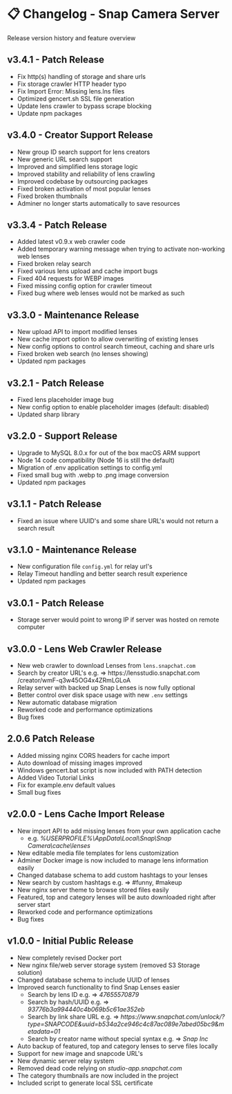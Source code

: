 # 📋 Changelog - Snap Camera Server
Release version history and feature overview

## v3.4.1 - Patch Release
- Fix http(s) handling of storage and share urls
- Fix storage crawler HTTP header typo
- Fix Import Error: Missing lens.lns files
- Optimized gencert.sh SSL file generation
- Update lens crawler to bypass scrape blocking
- Update npm packages

## v3.4.0 - Creator Support Release
- New group ID search support for lens creators
- New generic URL search support
- Improved and simplified lens storage logic
- Improved stability and reliability of lens crawling
- Improved codebase by outsourcing packages
- Fixed broken activation of most popular lenses
- Fixed broken thumbnails
- Adminer no longer starts automatically to save resources

## v3.3.4 - Patch Release
- Added latest v0.9.x web crawler code
- Added temporary warning message when trying to activate non-working web lenses
- Fixed broken relay search
- Fixed various lens upload and cache import bugs
- Fixed 404 requests for WEBP images
- Fixed missing config option for crawler timeout
- Fixed bug where web lenses would not be marked as such

## v3.3.0 - Maintenance Release
- New upload API to import modified lenses
- New cache import option to allow overwriting of existing lenses
- New config options to control search timeout, caching and share urls
- Fixed broken web search (no lenses showing)
- Updated npm packages

## v3.2.1 - Patch Release
- Fixed lens placeholder image bug
- New config option to enable placeholder images (default: disabled)
- Updated sharp library

## v3.2.0 - Support Release
- Upgrade to MySQL 8.0.x for out of the box macOS ARM support
- Node 14 code compatibility (Node 16 is still the default)
- Migration of .env application settings to config.yml
- Fixed small bug with .webp to .png image conversion
- Updated npm packages

## v3.1.1 - Patch Release
- Fixed an issue where UUID's and some share URL's would not return a search result

## v3.1.0 - Maintenance Release
- New configuration file `config.yml` for relay url's
- Relay Timeout handling and better search result experience
- Updated npm packages

## v3.0.1 - Patch Release
- Storage server would point to wrong IP if server was hosted on remote computer

## v3.0.0 - Lens Web Crawler Release
- New web crawler to download Lenses from `lens.snapchat.com`
- Search by creator URL's e.g. => https​:​//​lensstudio​.​snapchat​.​com​/creator/wmF-q3w45OG4x4ZRmLGLoA
- Relay server with backed up Snap Lenses is now fully optional
- Better control over disk space usage with new `.env` settings
- New automatic database migration
- Reworked code and performance optimizations
- Bug fixes

## 2.0.6 Patch Release
- Added missing nginx CORS headers for cache import
- Auto download of missing images improved
- Windows gencert.bat script is now included with PATH detection
- Added Video Tutorial Links
- Fix for example.env default values
- Small bug fixes

## v2.0.0 - Lens Cache Import Release
- New import API to add missing lenses from your own application cache
  - e.g. *%USERPROFILE%\AppData\Local\Snap\Snap Camera\cache\lenses*
- New editable media file templates for lens customization
- Adminer Docker image is now included to manage lens information easily
- Changed database schema to add custom hashtags to your lenses
- New search by custom hashtags e.g. => #funny, #makeup
- New nginx server theme to browse stored files easily
- Featured, top and category lenses will be auto downloaded right after server start
- Reworked code and performance optimizations
- Bug fixes

## v1.0.0 - Initial Public Release
- New completely revised Docker port
- New nginx file/web server storage system (removed S3 Storage solution)
- Changed database schema to include UUID of lenses
- Improved search functionality to find Snap Lenses easier
  - Search by lens ID e.g. => *47655570879*
  - Search by hash/UUID e.g. => *93776b3a994440c4b069b5c61ae352eb*
  - Search by link share URL e.g. => *https​:​//www​.​snapchat​.​com/unlock/?type=SNAPCODE&uuid=b534a2ce946c4c87ac089e7abed05bc9&metadata=01*
  - Search by creator name without special syntax e.g. => *Snap Inc*
- Auto backup of featured, top and category lenses to serve files locally
- Support for new image and snapcode URL's
- New dynamic server relay system
- Removed dead code relying on *studio-app.snapchat.com*
- The category thumbnails are now included in the project
- Included script to generate local SSL certificate
